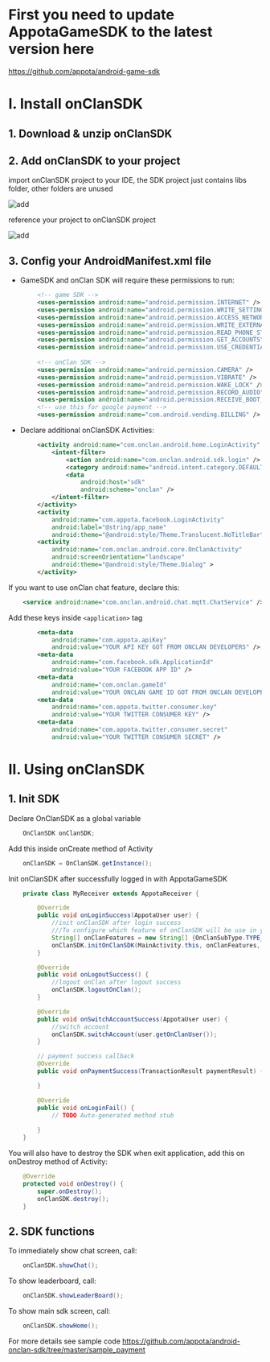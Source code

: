 # First you need to update AppotaGameSDK to the latest version here 
https://github.com/appota/android-game-sdk

# I. Install onClanSDK

## 1. Download & unzip onClanSDK

## 2. Add onClanSDK to your project

import onClanSDK project to your IDE, the SDK project just contains libs folder, other folders are unused

![add](https://github.com/appota/android-onclan-sdk/blob/master/docs/import.png)

reference your project to onClanSDK project

![add](https://github.com/appota/android-onclan-sdk/blob/master/docs/reference2.png)

## 3. Config your AndroidManifest.xml file

- GameSDK and onClan SDK will require these permissions to run:
``` xml
	    <!-- game SDK -->
	    <uses-permission android:name="android.permission.INTERNET" />
	    <uses-permission android:name="android.permission.WRITE_SETTINGS" />
	    <uses-permission android:name="android.permission.ACCESS_NETWORK_STATE" />
	    <uses-permission android:name="android.permission.WRITE_EXTERNAL_STORAGE" />
	    <uses-permission android:name="android.permission.READ_PHONE_STATE" />
	    <uses-permission android:name="android.permission.GET_ACCOUNTS" />
	    <uses-permission android:name="android.permission.USE_CREDENTIALS" />
	    
	    <!-- onClan SDK -->
	    <uses-permission android:name="android.permission.CAMERA" />
	    <uses-permission android:name="android.permission.VIBRATE" />
	    <uses-permission android:name="android.permission.WAKE_LOCK" />
	    <uses-permission android:name="android.permission.RECORD_AUDIO" />
	    <uses-permission android:name="android.permission.RECEIVE_BOOT_COMPLETED" />
	    <!-- use this for google payment -->
	    <uses-permission android:name="com.android.vending.BILLING" />
```    
- Declare additional onClanSDK Activities:
``` xml
        <activity android:name="com.onclan.android.home.LoginActivity" >
            <intent-filter>
                <action android:name="com.onclan.android.sdk.login" />
                <category android:name="android.intent.category.DEFAULT" />
                <data
                    android:host="sdk"
                    android:scheme="onclan" />
            </intent-filter>
        </activity>
        <activity
            android:name="com.appota.facebook.LoginActivity"
            android:label="@string/app_name"
            android:theme="@android:style/Theme.Translucent.NoTitleBar" />
        <activity
            android:name="com.onclan.android.core.OnClanActivity"
            android:screenOrientation="landscape"
            android:theme="@android:style/Theme.Dialog" >
        </activity>
```        
If you want to use onClan chat feature, declare this:
``` xml
    <service android:name="com.onclan.android.chat.mqtt.ChatService" />
```
Add these keys inside ```<application>``` tag
``` xml
        <meta-data
            android:name="com.appota.apiKey"
            android:value="YOUR API KEY GOT FROM ONCLAN DEVELOPERS" />
        <meta-data
            android:name="com.facebook.sdk.ApplicationId"
            android:value="YOUR FACEBOOK APP ID" />
        <meta-data
            android:name="com.onclan.gameId"
            android:value="YOUR ONCLAN GAME ID GOT FROM ONCLAN DEVELOPERS" />
        <meta-data
            android:name="com.appota.twitter.consumer.key"
            android:value="YOUR TWITTER CONSUMER KEY" />
        <meta-data
            android:name="com.appota.twitter.consumer.secret"
            android:value="YOUR TWITTER CONSUMER SECRET" />
```

# II. Using onClanSDK
## 1. Init SDK
Declare OnClanSDK as a global variable
``` java
  	OnClanSDK onClanSDK;
```  
Add this inside onCreate method of Activity
``` java
  	onClanSDK = OnClanSDK.getInstance();
```
Init onClanSDK after successfully logged in with AppotaGameSDK
``` java
  	private class MyReceiver extends AppotaReceiver {

		@Override
		public void onLoginSuccess(AppotaUser user) {
			//init onClanSDK after login success
			///To configure which feature of onClanSDK will be use in your app, game. Currenty the SDK support 2 feature to configure: Chat and Leaderboard
			String[] onClanFeatures = new String[] {OnClanSubType.TYPE_CHAT, OnClanSubType.TYPE_LEADERBOARD};
			onClanSDK.initOnClanSDK(MainActivity.this, onClanFeatures, user.getOnClanUser());
		}

		@Override
		public void onLogoutSuccess() {
			//logout onClan after logout success
			onClanSDK.logoutOnClan();
		}

		@Override
		public void onSwitchAccountSuccess(AppotaUser user) {
			//switch account
			onClanSDK.switchAccount(user.getOnClanUser());
		}

		// payment success callback
		@Override
		public void onPaymentSuccess(TransactionResult paymentResult) {

		}

		@Override
		public void onLoginFail() {
			// TODO Auto-generated method stub
			
		}
	}
```
You will also have to destroy the SDK when exit application, add this on onDestroy method of Activity:
``` java
	@Override
	protected void onDestroy() {
		super.onDestroy();
		onClanSDK.destroy();
	}
```
## 2. SDK functions	
	
To immediately show chat screen, call:
``` java
	onClanSDK.showChat();
```	
To show leaderboard, call:
``` java
	onClanSDK.showLeaderBoard();
```	
To show main sdk screen, call:
``` java
	onClanSDK.showHome();
```
For more details see sample code
	https://github.com/appota/android-onclan-sdk/tree/master/sample_payment
